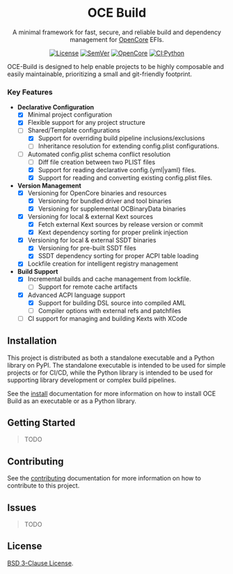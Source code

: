 <h1 align="center">OCE Build</h1>
<p align="center">
  <!-- <img
    src=""
    alt=""
    class="center"
    width=500px
  ><br> -->
  A minimal framework for fast, secure, and reliable build and dependency management for <a href="https://github.com/acidanthera/OpenCorePkg">OpenCore</a> EFIs.
</p>

<div align="center">

  <!-- TODO: Add PyPI badges for supported Python versions, etc -->
  <a href="/LICENSE">![License](https://img.shields.io/badge/⚖_License-BSD_3_Clause-lightblue?labelColor=3f4551)</a>
  <a href="/CHANGELOG.md">![SemVer](https://img.shields.io/badge/dynamic/yaml?label=SemVer&logo=SemVer&labelColor=3f4551&color=f48042&prefix=v&query=$.version&url=https://raw.githubusercontent.com/Qonfused/OCE-Build/main/ci/registry/project.json)</a>
  <a href="https://github.com/acidanthera/OpenCorePkg/releases">![OpenCore](https://img.shields.io/badge/dynamic/yaml?label=OpenCore&logo=Osano&logoColor=0298e1&labelColor=3f4451&prefix=v&query=$.version&url=https://raw.githubusercontent.com/Qonfused/OCE-Build/main/ci/registry/schema.json)</a>
  <a href="https://github.com/Qonfused/OCE-Build/actions/workflows/ci:python.yml">![CI:Python](https://github.com/Qonfused/OCE-Build/actions/workflows/ci:python.yml/badge.svg?branch=main)</a>

</div>

OCE-Build is designed to help enable projects to be highly composable and easily maintainable, prioritizing a small and git-friendly footprint.

### Key Features

- **Declarative Configuration**
  - [x] Minimal project configuration
  - [x] Flexible support for any project structure
  - [ ] Shared/Template configurations
    - [x] Support for overriding build pipeline inclusions/exclusions
    - [ ] Inheritance resolution for extending config.plist configurations.
  - [ ] Automated config.plist schema conflict resolution
    - [ ] Diff file creation between two PLIST files
    - [x] Support for reading declarative config.{yml|yaml} files.
    - [x] Support for reading and converting existing config.plist files.
- **Version Management**
  - [x] Versioning for OpenCore binaries and resources
    - [x] Versioning for bundled driver and tool binaries
    - [x] Versioning for supplemental OCBinaryData binaries
  - [x] Versioning for local & external Kext sources
    - [x] Fetch external Kext sources by release version or commit
    - [x] Kext dependency sorting for proper prelink injection
  - [x] Versioning for local & external SSDT binaries
    - [x] Versioning for pre-built SSDT files
    - [x] SSDT dependency sorting for proper ACPI table loading
  - [x] Lockfile creation for intelligent registry management
- **Build Support**
  - [x] Incremental builds and cache management from lockfile.
    - [ ] Support for remote cache artifacts
  - [x] Advanced ACPI language support
    - [x] Support for building DSL source into compiled AML
    - [ ] Compiler options with external refs and patchfiles
  - [ ] CI support for managing and building Kexts with XCode

## Installation

This project is distributed as both a standalone executable and a Python library on PyPI. The standalone executable is intended to be used for simple projects or for CI/CD, while the Python library is intended to be used for supporting library development or complex build pipelines.

See the [install](/docs/install.md) documentation for more information on how to
install OCE Build as an executable or as a Python library.

## Getting Started

>TODO

## Contributing

See the [contributing](/docs/contributing.md) documentation for more information on how to contribute to this project.

## Issues

>TODO

## License

[BSD 3-Clause License](https://github.com/Qonfused/OCE-Build/blob/main/LICENSE).
